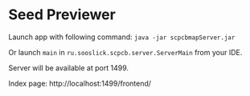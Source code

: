 # Seed Previewer

Launch app with following command:
`java -jar scpcbmapServer.jar`

Or launch `main` in `ru.sooslick.scpcb.server.ServerMain` from your IDE.

Server will be available at port 1499.

Index page: http://localhost:1499/frontend/